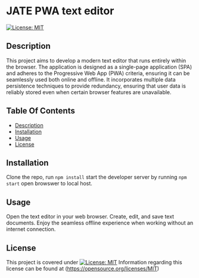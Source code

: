 # JATE PWA text editor
[![License: MIT](https://img.shields.io/badge/License-MIT-yellow.svg)](https://opensource.org/licenses/MIT)
 
## Description

  This project aims to develop a modern text editor that runs entirely within the browser. The application is designed as a single-page application (SPA) and adheres to the Progressive Web App (PWA) criteria, ensuring it can be seamlessly used both online and offline. It incorporates multiple data persistence techniques to provide redundancy, ensuring that user data is reliably stored even when certain browser features are unavailable.

  ## Table Of Contents
  - [Description](#description)
  - [Installation](#installation)
  - [Usage](#usage)
  - [License](#license)
  


  ## Installation
  
  Clone the repo, run `npm install` start the developer server by running `npm start` open browswer to local host. 

  ## Usage

  Open the text editor in your web browser.
  Create, edit, and save text documents.
  Enjoy the seamless offline experience when working without an internet connection.
  ## License

  This project is covered under [![License: MIT](https://img.shields.io/badge/License-MIT-yellow.svg)](https://opensource.org/licenses/MIT) Information regarding this license can be found at (https://opensource.org/licenses/MIT)
